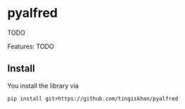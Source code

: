 # pyalfred
TODO

Features:
TODO

## Install
You install the library via
```
pip install git+https://github.com/tingiskhan/pyalfred
```


